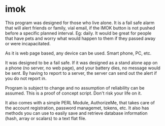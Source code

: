 # imok

This program was designed for those who live alone.
It is a fail safe alarm that will alert friends or family, vial email, if the IMOK button is not pushed before a specific planned interval. Eg: daily.
It would be great for people that have pets and worry what would happen to them if they passed away or were incapacitated.

As it is web page based, any device can be used. Smart phone, PC, etc.

It was designed to be a fail safe. If it was designed as a stand alone app on a phone (no server, no web page), and your battery dies, no message would be sent. By having to report to a server, the server can send out the alert if you do not report in.

Program is subject to change and no assumption of reliability can be assumed.
This is a proof of concept script. Don't risk your life on it.

It also comes with a simple PERL Module, AuthorizeMe, that takes care of the account registration, password managemet, tokens, etc.
It also has methods you can use to easily save and retrieve database information (hash, array or scalars) to a text flat file.
